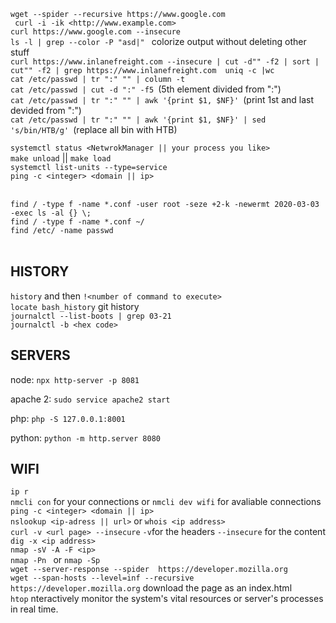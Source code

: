 
 ```wget --spider --recursive https://www.google.com```<br/>
 ``` curl -i -ik <http://www.example.com>```<br/>
  ```curl https://www.google.com --insecure ```<br/>
  ```ls -l | grep --color -P "asd|" ``` colorize output without deleting other stuff<br/> 
  ```curl https://www.inlanefreight.com --insecure | cut -d"" -f2 | sort | cut"" -f2 | grep https://www.inlanefreight.com  uniq -c |wc ```<br/>
  ```cat /etc/passwd | tr ":" "" | column -t ```<br/>
  ```cat /etc/passwd | cut -d ":" -f5 ```(5th element divided from ":")<br/>
  ```cat /etc/passwd | tr ":" "" | awk '{print $1, $NF}' ```(print 1st and last devided from ":") <br/>
  ```cat /etc/passwd | tr ":" "" | awk '{print $1, $NF}' | sed 's/bin/HTB/g' ```(replace all bin with HTB)<br/>

 ```systemctl status <NetwrokManager || your process you like> ```<br/>
 ```make unload``` || ```make load ```<br/>
  ```systemctl list-units --type=service ```<br/>
  ```ping -c <integer> <domain || ip> ```<br/>
<br/>

  ```find / -type f -name *.conf -user root -seze +2-k -newermt 2020-03-03 -exec ls -al {} \; ```<br/>
  ```find / -type f -name *.conf ~/ ```<br/>
  ```find /etc/ -name passwd ```<br/>
<br/>


## HISTORY<br/>
  ```history``` and then ```!<number of command to execute>``` <br/> 
  ```locate bash_history``` git history <br/>
  ```journalctl --list-boots | grep 03-21 ```<br/>
  ```journalctl -b <hex code> ```<br/>


## SERVERS<br/>
  node: ```npx http-server -p 8081 ```<br/>

  apache 2: ```sudo service apache2 start ```<br/>

  php: ```php -S 127.0.0.1:8001 ```<br/>

  python: ```python -m http.server 8080 ```<br/>


## WIFI<br/>
 ```ip r```<br/>
 ```nmcli con``` for your connections or ```nmcli dev wifi``` for avaliable connections<br/>
  ```ping -c <integer> <domain || ip> ```<br/>
  ```nslookup <ip-adress || url>```  or ```whois <ip address>```<br/>
  ```curl -v <url page> --insecure``` ```-v```for the headers ```--insecure``` for the content <br/>
  ```dig -x <ip address> ```<br/>
  ```nmap -sV -A -F <ip> ``` <br/>
  ```nmap -Pn ```   or   ```nmap -Sp``` <br/>
  ```wget --server-response --spider  https://developer.mozilla.org```<br/>
  ```wget ‐‐span-hosts ‐‐level=inf ‐‐recursive https://developer.mozilla.org``` download the page as an index.html <br/>
  ```htop``` nteractively monitor the system's vital resources or server's processes in real time.


  
 
